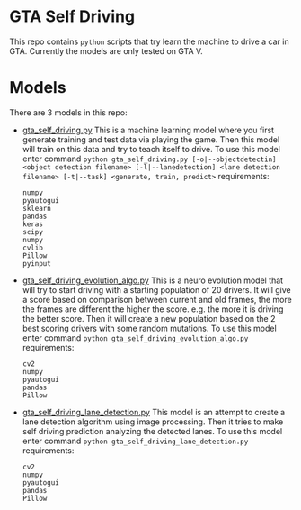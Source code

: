 # GTA Self Driving
This repo contains `python` scripts that try learn the machine to drive a car in GTA.
Currently the models are only tested on GTA V.

# Models
There are 3 models in this repo:
- [gta_self_driving.py](./gta_self_driving.py)
  This is a machine learning model where you first generate training and test data via playing the game.
  Then this model will train on this data and try to teach itself to drive.
  To use this model enter command `python gta_self_driving.py [-o|--objectdetectin] <object detection filename> [-l|--lanedetection] <lane detection filename> [-t|--task] <generate, train, predict>`
  requirements:
  ```
  numpy
  pyautogui
  sklearn
  pandas
  keras
  scipy
  numpy
  cvlib
  Pillow
  pyinput
  ```

- [gta_self_driving_evolution_algo.py](./gta_self_driving_evolution_algo.py)
  This is a neuro evolution model that will try to start driving with a starting population of 20 drivers.
  It will give a score based on comparison between current and old frames, the more the frames are different the higher the score.
  e.g. the more it is driving the better score.
  Then it will create a new population based on the 2 best scoring drivers with some random mutations.
  To use this model enter command `python gta_self_driving_evolution_algo.py`
  requirements:
  ```
  cv2
  numpy
  pyautogui
  pandas
  Pillow
  ```

- [gta_self_driving_lane_detection.py](./gta_self_driving_lane_detection.py)
  This model is an attempt to create a lane detection algorithm using image processing.
  Then it tries to make self driving prediction analyzing the detected lanes.
  To use this model enter command `python gta_self_driving_lane_detection.py`
  requirements:
  ```
  cv2
  numpy
  pyautogui
  pandas
  Pillow
  ```
